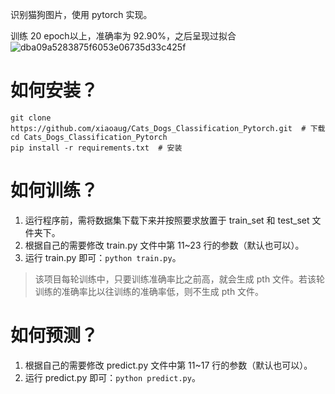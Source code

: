 识别猫狗图片，使用 pytorch 实现。

训练 20 epoch以上，准确率为 92.90%，之后呈现过拟合![dba09a5283875f6053e06735d33c425f](C:\Users\MRshadow\Documents\Tencent%20Files\1226746535\nt_qq\nt_data\Pic\2024-05\Ori\dba09a5283875f6053e06735d33c425f.png)



# 如何安装？

```
git clone https://github.com/xiaoaug/Cats_Dogs_Classification_Pytorch.git  # 下载
cd Cats_Dogs_Classification_Pytorch
pip install -r requirements.txt  # 安装
```

# 如何训练？

1. 运行程序前，需将数据集下载下来并按照要求放置于 train_set 和 test_set 文件夹下。
2. 根据自己的需要修改 train.py 文件中第 11~23 行的参数（默认也可以）。
3. 运行 train.py 即可：`python train.py`。

> 该项目每轮训练中，只要训练准确率比之前高，就会生成 pth 文件。若该轮训练的准确率比以往训练的准确率低，则不生成 pth 文件。

# 如何预测？

1. 根据自己的需要修改 predict.py 文件中第 11~17 行的参数（默认也可以）。
2. 运行 predict.py 即可：`python predict.py`。
